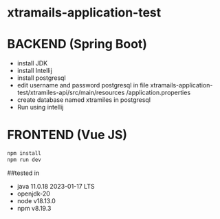 # xtramails-application-test

# BACKEND (Spring Boot)
- install JDK
- install Intellij
- install postgresql
- edit username and password postgresql in file xtramails-application-test/xtramiles-api/src/main/resources
/application.properties
- create database named xtramiles in postgresql
- Run using intellij

# FRONTEND (Vue JS)
```sh
npm install
npm run dev
```


##tested in
- java 11.0.18 2023-01-17 LTS
- openjdk-20
- node v18.13.0
- npm v8.19.3



